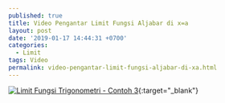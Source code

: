 ```yaml
---
published: true
title: Video Pengantar Limit Fungsi Aljabar di x=a
layout: post
date: '2019-01-17 14:44:31 +0700'
categories:
  - Limit
tags: Video
permalink: video-pengantar-limit-fungsi-aljabar-di-xa.html
---
```

[![Limit Fungsi Trigonometri - Contoh 3](https://img.youtube.com/vi/0n6GykM9BQ0/0.jpg)](https://www.youtube.com/watch?v=0n6GykM9BQ0){:target="_blank"}

